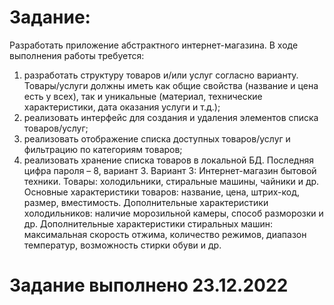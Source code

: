 # Задание: 
Разработать приложение абстрактного интернет-магазина.
В ходе выполнения работы требуется:
1)	разработать структуру товаров и/или услуг согласно варианту. Товары/услуги должны иметь как общие свойства (название и цена есть у всех), так и уникальные (материал, технические характеристики, дата оказания услуги и т.д.);
2)	реализовать интерфейс для создания и удаления элементов списка товаров/услуг;
3)	реализовать отображение списка доступных товаров/услуг и фильтрацию по категориям товаров;
4)	реализовать хранение списка товаров в локальной БД.
Последняя цифра пароля – 8, вариант 3.
Вариант 3: Интернет-магазин бытовой техники.
Товары: холодильники, стиральные машины, чайники и др.
Основные характеристики товаров: название, цена, штрих-код, размер, вместимость. Дополнительные характеристики холодильников: наличие морозильной камеры, способ разморозки и др. Дополнительные характеристики стиральных машин: максимальная скорость отжима, количество режимов, диапазон температур, возможность стирки обуви и др.

# Задание выполнено 23.12.2022
